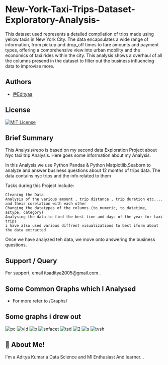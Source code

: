 # New-York-Taxi-Trips-Dataset-Exploratory-Analysis-
This dataset used represents a detailed compilation of trips made using yellow taxis in New York City. The data encapsulates a wide range of information, from pickup and drop_off times to fare amounts and payment types, offering a comprehensive view into urban mobility and the economics of taxi rides within the city.
This analysis shows a overhaul of all the columns presend in the dataset to filter out the business influencing data to improvise more. 

## Authors

- [@Edityaa](https://github.com/Edityaa?tab=repositories)

## License

[![MIT License](https://img.shields.io/badge/License-MIT-green.svg)](https://choosealicense.com/licenses/mit/)



## Brief Summary

This Analysis/repo  is based on my second data Exploration Project about Nyc taxi trip Analysis. Here goes some information about my Analysis.

In this Analysis we use Python Pandas & Python Matplotlib,Seaborn to analyze and answer business questions about 12 months  of trips data. The data contains  nyc trips and the info related to them

Tasks during this Project include:

    Cleaning the Data
    Analysis of the various amount , trip distance , trip duration etc.... and their corelation with each other
    Changing the datatypes of the columns (to_numeric, to_datetime, astype, category)
    Analysing the data to find the best time and days of the year for taxi trips
    i have also used various diffrent visualizations to best iform about the data extracted

Once we have analyzed teh data, we move onto answering the business questions.

## Support / Query

For support, email itsaditya2005@gmail.com .


## Some Common Graphs which I Analysed
- For more refer to /Graphs/

## Some graphs i drew out
![pc](https://github.com/Edityaa/New-York-Taxi-Trips-Dataset-Exploratory-Analysis-/assets/152017045/eae66722-aef4-4d79-a8fc-32685f975fb7)
![vId](https://github.com/Edityaa/New-York-Taxi-Trips-Dataset-Exploratory-Analysis-/assets/152017045/16c056f6-4d6e-4523-964d-9ee744644286)
![p](https://github.com/Edityaa/New-York-Taxi-Trips-Dataset-Exploratory-Analysis-/assets/152017045/bfa7e04d-da29-4cce-9467-f8ebfc5d8ea1)
![snfacet](https://github.com/Edityaa/New-York-Taxi-Trips-Dataset-Exploratory-Analysis-/assets/152017045/a7c3e948-fb9d-4233-b637-fa80a86ab2f1)
![tsd](https://github.com/Edityaa/New-York-Taxi-Trips-Dataset-Exploratory-Analysis-/assets/152017045/5e6ccaa1-3c2e-49c7-bfce-c10bcda0cb98)
![2](https://github.com/Edityaa/New-York-Taxi-Trips-Dataset-Exploratory-Analysis-/assets/152017045/fed081a6-77b3-4802-a5eb-cf90a3f60f26)
![s](https://github.com/Edityaa/New-York-Taxi-Trips-Dataset-Exploratory-Analysis-/assets/152017045/f98f57f2-61bf-4418-83fa-e5fefff0c5ec)
![tvsh](https://github.com/Edityaa/New-York-Taxi-Trips-Dataset-Exploratory-Analysis-/assets/152017045/757bb494-4614-4057-9151-da3c86c23137)


## 🚀 About Me!

I'm a Aditya Kumar a Data Science and Ml Enthusiast And learner...

